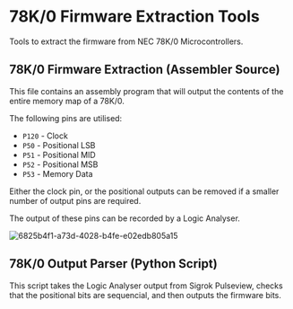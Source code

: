 # 78K/0 Firmware Extraction Tools
Tools to extract the firmware from NEC 78K/0 Microcontrollers.

## 78K/0 Firmware Extraction (Assembler Source)
This file contains an assembly program that will output the contents of the entire memory map of a 78K/0.

The following pins are utilised:
- ```P120``` - Clock
- ```P50``` - Positional LSB
- ```P51``` - Positional MID
- ```P52``` - Positional MSB
- ```P53``` - Memory Data

Either the clock pin, or the positional outputs can be removed if a smaller number of output pins are required.

The output of these pins can be recorded by a Logic Analyser.

![6825b4f1-a73d-4028-b4fe-e02edb805a15](https://github.com/user-attachments/assets/fbf18e43-c0a0-47dc-801f-cf46ec88b499)

## 78K/0 Output Parser (Python Script)

This script takes the Logic Analyser output from Sigrok Pulseview, checks that the positional bits are sequencial, and then outputs the firmware bits.

